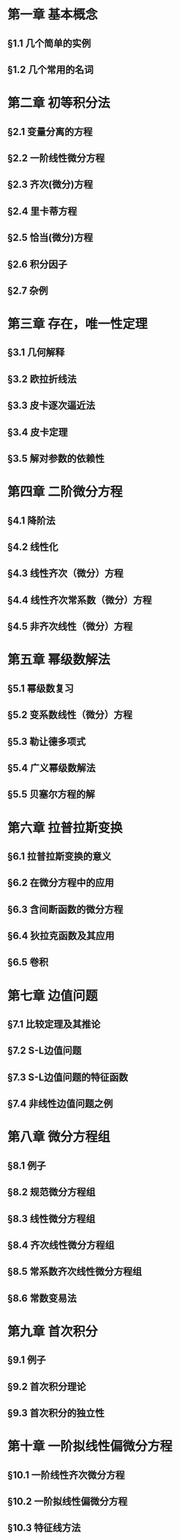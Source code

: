 # 第一章  基本概念

## §1.1 几个简单的实例

## §1.2 几个常用的名词

# 第二章  初等积分法

## §2.1 变量分离的方程

## §2.2 一阶线性微分方程

## §2.3 齐次(微分)方程

## §2.4 里卡蒂方程

## §2.5 恰当(微分)方程

## §2.6 积分因子

## §2.7 杂例

#  第三章  存在，唯一性定理

## §3.1 几何解释

## §3.2 欧拉折线法

## §3.3 皮卡逐次逼近法

## §3.4 皮卡定理

## §3.5 解对参数的依赖性

# 第四章  二阶微分方程

## §4.1 降阶法

## §4.2 线性化

## §4.3 线性齐次（微分）方程

## §4.4 线性齐次常系数（微分）方程

## §4.5 非齐次线性（微分）方程

# 第五章  幂级数解法

## §5.1 幂级数复习

## §5.2 变系数线性（微分）方程

## §5.3 勒让德多项式

## §5.4 广义幂级数解法

## §5.5 贝塞尔方程的解

# 第六章  拉普拉斯变换

## §6.1 拉普拉斯变换的意义

## §6.2 在微分方程中的应用

## §6.3 含间断函数的微分方程

## §6.4 狄拉克函数及其应用

## §6.5 卷积

# 第七章  边值问题

## §7.1 比较定理及其推论

## §7.2 S-L边值问题

## §7.3 S-L边值问题的特征函数

## §7.4 非线性边值问题之例

# 第八章  微分方程组

## §8.1 例子

## §8.2 规范微分方程组

## §8.3 线性微分方程组

## §8.4 齐次线性微分方程组

## §8.5 常系数齐次线性微分方程组

## §8.6 常数变易法

# 第九章  首次积分

## §9.1 例子

## §9.2 首次积分理论

## §9.3 首次积分的独立性

# 第十章  一阶拟线性偏微分方程

## §10.1 一阶线性齐次微分方程

## §10.2 一阶拟线性偏微分方程

## §10.3  特征线方法

